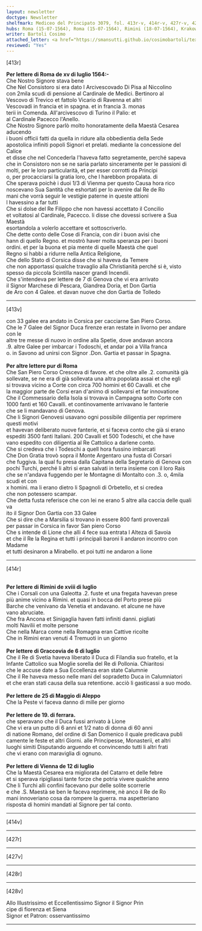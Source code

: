 ```yaml
---
layout: newsletter
doctype: Newsletter
shelfmark: Mediceo del Principato 3079, fol. 413r-v, 414r-v, 427r-v, 428r-v
hubs: Roma (15-07-1564), Roma (15-07-1564), Rimini (18-07-1564), Krakow (06-07-1564), Halab (25-05-1564), Ferrara (19-05-1564), Wien (12-07-1564)
writer: Bartoli Cosimo
attached_letter: <a href="https://smansutti.github.io/cosimobartoli/texts/2977_007/">2977_007</a>
reviewed: "Yes"
---
```


[413r]  
  
  
<strong>Per lettere di Roma de xv di luglio 1564:-</strong>  
Che Nostro Signore stava bene  
Che Nel Consistoro si era dato l Arcivescovado Di Pisa al Niccolino  
con 2mila scudi di pensione al Cardinale de Medici. Bertinoro al  
Vescovo di Trevico et fattolo Vicario di Ravenna et altri  
Vescovadi in francia et in spagna. et in francia 3. monas  
terii in Comenda. All'arcivescovo di Turino il Palio: et  
al Cardinale Pacecco l'Anello.  
Che Nostro Signore parlò molto honoratamente della Maestà Cesarea aducendo  
i buoni officii fatti da quella in ridure alla obbedientia della Sede  
apostolica infiniti popoli Signori et prelati. mediante la concessione del Calice  
et disse che nel Concederla l'haveva fatto segretamente, perché sapeva  
che in Consistoro non se ne saria parlato sinceramente per le passioni di  
molti, per le loro particularità, et per esser corrotti da Principi  
o, per procacciarsi la gratia loro, che l harebbon propalata. di  
Che sperava poichè i duoi 1/3 di Vienma per questo Causa hora rico  
noscevano Sua Santità che eshortati per lo avenire dal Re de Ro  
mani che vorrà seguir le vestigie paterne in queste attioni  
l havessino a far tutti  
Che si dolse del Re Filippo che non havessi accettato il Concilio  
et voltatosi al Cardinale, Pacecco. li disse che dovessi scrivere a Sua Maestà  
esortandola a volerlo accettare et sottoscriverlo.  
Che dette conto delle Cose di Francia, con dir i buon avisi che  
hann di quello Regno. et mostrò haver molta speranza per i buoni  
ordini. et per la buona et pia mente di quelle Maestà che quel  
Regno si habbi a ridurre nella Antica Religione,  
Che dello Stato di Corsica disse che si haveva da Temere  
che non apportassi qualche travaglio alla Christianità perché si è, visto  
spesso da piccola Scintilla nascer grandi Incendii.  
Che s'intendeva per lettere de 7 di Genova che vi era arrivato  
il Signor Marchese di Pescara, Giandrea Doria, et Don Gartia  
de Aro con 4 Galee. et davan nuove che don Gartia de Tolledo  
  
---  

[413v]  
  
  
con 33 galee era andato in Corsica per cacciarne San Piero Corso.  
Che le 7 Galee del Signor Duca firenze eran restate in livorno per andare con le  
altre tre messe di nuovo in ordine alla Spetie, dove andavan ancora  
.9. altre Galee per imbarcar i Todoschi, et andar poi a Villa franca  
o. in Savono ad unirsi con Signor .Don. Gartia et passar in Spagna.  
<br/><strong>Per altre lettere pur di Roma</strong>  
Che San Piero Corso Cresceva di favore. et che oltre alle .2. comunità già  
sollevate, se ne era di già sollevata una altra popolata assai et che egli  
si trovava vicino a Corte con circa 700 homini et 60 Cavalli. et che  
la maggior parte de Corsi eran d'animo di sollevarsi et far innovatione  
Che il Commessario della Isola si trovava in Campagna sotto Corte con  
1000 fanti et 160 Cavalli. et continovamente arrivavano le fanterie  
che se li mandavano di Genova.  
Che li Signori Genovesi usavano ogni possibile diligentia per reprimere questi motivi  
et havevan deliberato nuove fanterie, et si faceva conto che già si erano  
espediti 3500 fanti Italiani. 200 Cavalli et 500 Todeschi, et che have  
vano espedito con diligentia al Re Cattolico a darlene conto.  
Che si credeva che i Todeschi a quell hora fussino imbarcati  
Che Don Gratia trovò sopra il Monte Argentaro una fusta di Corsari  
che fuggiva. la qual fu presa dalla Capitana della Segretario di Genova con  
pochi Turchi, perché li altri si eran salvati in terra insieme con il loro Rais  
che se n'andava fuggendo per le Montagne di Montalto con .3. o, 4mila scudi et con  
x homini. ma li erano dietro li Spagnoli di Orbetello, et si credea  
che non potessero scampar.  
Che detta fusta referisce che con lei ne erano 5 altre alla caccia delle quali va  
ito il Signor Don Gartia con 33 Galee  
Che si dire che a Marsilia si trovano in essere 800 fanti provenzali  
per passar in Corsica in favor San piero Corso  
Che s intende di Lione che alli 4 fece sua entrata l Alteza di Savoia  
et che il Re la Regina et tutti i principali baroni li andaron incontro con Madame  
et tutti desinaron a Mirabello. et poi tutti ne andaron a lione  
  
---  

[414r]  
  
  
<br/><strong>Per lettere di Rimini de xviii di luglio</strong>  
Che i Corsali con una Galeotta .2. fuste et una fregata havevan prese  
più anime vicino a Rimini. et quasi in bocca del Porto prese più  
Barche che venivano da Venetia et andavano. et alcune ne have  
vano abruciate.  
Che fra Ancona et Sinigaglia haven fatti infiniti danni. pigliati  
molti Navilii et molte persone  
Che nella Marca come nella Romagna eran Cattive ricolte  
Che in Rimini eran venuti 4 Tremuoti in un giorno  
<br/><strong>Per lettere di Graccovia de 6 di luglio</strong>  
Che il Re di Svetia haveva liberato il Duca di Filandia suo fratello, et la  
Infante Cattolico sua Moglie sorella del Re di Pollonia. Cħiaritosi  
che le accuse date a Sua Eccellenza eran state Calumnie  
Che il Re haveva messo nelle mani del sopradetto Duca in Calumniatori  
et che eran stati causa della sua retentione. acciò li gasticassi a suo modo.  
<br/><strong>Per lettere de 25 di Maggio di Aleppo</strong>  
Che la Peste vi faceva danno di mille per giorno  
<br/><strong>Per lettere de 19. di ferrara.</strong>  
che speravano che il Duca fussi arrivato à Lione  
Che vi era un putto di 6 anni et 1/2 nato di donna di 60 anni  
di natione Romano, del ordine di San Domenico il quale predicava publi  
camente le feste et altri Giorni. alle Principesse, Monasterii, et altri  
luoghi simiti Disputando arguendo et convincendo tutti li altri frati  
che vi erano con maraviglia di ognuno.  
<br/><strong>Per lettere di Vienna de 12 di luglio</strong>  
Che la Maestà Cesarea era migliorata del Catarro et delle febre  
et si sperava ripigliassi tante forze che potria vivere qualche anno  
Che li Turchi alli confini facevano pur delle solite scorrerie  
e che .S. Maestà se ben le faceva reprimere, nè anco il Re de Ro  
mani innoveriano cosa da rompere la guerra. ma aspetteriano  
risposta di homini mandati al Signore per tal conto.  
  
---  

[414v]  
  
  
  
---  

[427r]  
  
  
  
---  

[427v]  
  
  
  
---  

[428r]  
  
  
  
---  

[428v]  
  
  
Allo Illustrissimo et Eccellentissimo Signor il Signor Prin  
cipe di fiorenza et Siena  
Signor et Patron: osservantissimo  
  
---  

